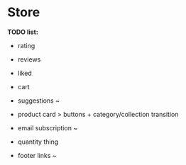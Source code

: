 # Store

<b>TODO list:</b>

-  rating

-  reviews

-  liked

-  cart

-  suggestions ~

-  product card > buttons + category/collection transition

-  email subscription ~

-  quantity thing

-  footer links ~
